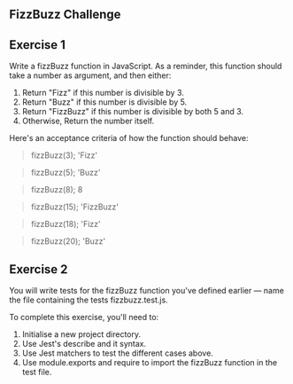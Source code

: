 ## FizzBuzz Challenge

## Exercise 1

Write a fizzBuzz function in JavaScript. As a reminder, this function should take a number as argument, and then either:

1. Return "Fizz" if this number is divisible by 3.
2. Return "Buzz" if this number is divisible by 5.
3. Return "FizzBuzz" if this number is divisible by both 5 and 3.
4. Otherwise, Return the number itself.


Here's an acceptance criteria of how the function should behave:

> fizzBuzz(3); 
'Fizz'

> fizzBuzz(5);
'Buzz'

> fizzBuzz(8);
8

> fizzBuzz(15);
'FizzBuzz'

> fizzBuzz(18);
'Fizz'

> fizzBuzz(20);
'Buzz'

## Exercise 2
You will write tests for the fizzBuzz function you've defined earlier — name the file containing the tests fizzbuzz.test.js.

To complete this exercise, you'll need to:

1. Initialise a new project directory.
2. Use Jest's describe and it syntax.
3. Use Jest matchers to test the different cases above.
4. Use module.exports and require to import the fizzBuzz function in the test file.